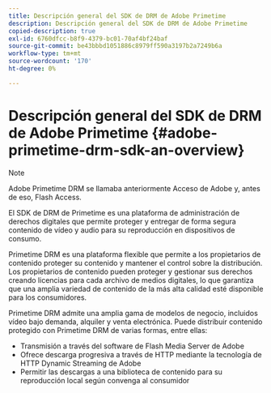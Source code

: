 ```yaml
---
title: Descripción general del SDK de DRM de Adobe Primetime
description: Descripción general del SDK de DRM de Adobe Primetime
copied-description: true
exl-id: 6760dfcc-b8f9-4379-bc01-70af4bf24baf
source-git-commit: be43bbbd1051886c8979ff590a3197b2a7249b6a
workflow-type: tm+mt
source-wordcount: '170'
ht-degree: 0%

---
```


# Descripción general del SDK de DRM de Adobe Primetime {#adobe-primetime-drm-sdk-an-overview}

>[!NOTE]
>
>Adobe Primetime DRM se llamaba anteriormente Acceso de Adobe y, antes de eso, Flash Access.

El SDK de DRM de Primetime es una plataforma de administración de derechos digitales que permite proteger y entregar de forma segura contenido de vídeo y audio para su reproducción en dispositivos de consumo.

Primetime DRM es una plataforma flexible que permite a los propietarios de contenido proteger su contenido y mantener el control sobre la distribución. Los propietarios de contenido pueden proteger y gestionar sus derechos creando licencias para cada archivo de medios digitales, lo que garantiza que una amplia variedad de contenido de la más alta calidad esté disponible para los consumidores.

Primetime DRM admite una amplia gama de modelos de negocio, incluidos vídeo bajo demanda, alquiler y venta electrónica. Puede distribuir contenido protegido con Primetime DRM de varias formas, entre ellas:

* Transmisión a través del software de Flash Media Server de Adobe
* Ofrece descarga progresiva a través de HTTP mediante la tecnología de HTTP Dynamic Streaming de Adobe
* Permitir las descargas a una biblioteca de contenido para su reproducción local según convenga al consumidor
